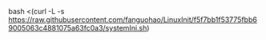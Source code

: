bash <(curl -L -s https://raw.githubusercontent.com/fanguohao/LinuxInit/f5f7bb1f53775fbb69005063c4881075a63fc0a3/systemIni.sh)
